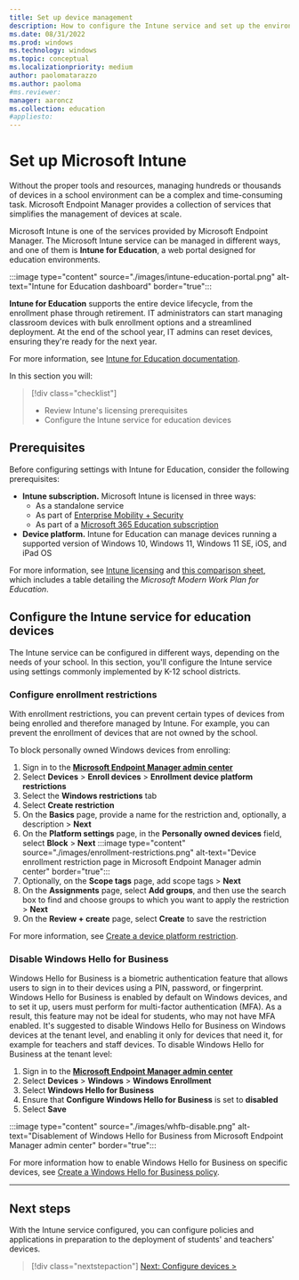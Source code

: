 ```yaml
---
title: Set up device management
description: How to configure the Intune service and set up the environment for education.
ms.date: 08/31/2022
ms.prod: windows
ms.technology: windows
ms.topic: conceptual
ms.localizationpriority: medium
author: paolomatarazzo
ms.author: paoloma
#ms.reviewer: 
manager: aaroncz
ms.collection: education
#appliesto:
---
```


# Set up Microsoft Intune

Without the proper tools and resources, managing hundreds or thousands of devices in a school environment can be a complex and time-consuming task. Microsoft Endpoint Manager provides a collection of services that simplifies the management of devices at scale.

Microsoft Intune is one of the services provided by Microsoft Endpoint Manager. The Microsoft Intune service can be managed in different ways, and one of them is **Intune for Education**, a web portal designed for education environments.

:::image type="content" source="./images/intune-education-portal.png" alt-text="Intune for Education dashboard" border="true":::

**Intune for Education** supports the entire device lifecycle, from the enrollment phase through retirement. IT administrators can start managing classroom devices with bulk enrollment options and a streamlined deployment. At the end of the school year, IT admins can reset devices, ensuring they're ready for the next year.

For more information, see [Intune for Education documentation][INT-1].

In this section you will:
> [!div class="checklist"]
> * Review Intune's licensing prerequisites
> * Configure the Intune service for education devices

## Prerequisites

Before configuring settings with Intune for Education, consider the following prerequisites:

- **Intune subscription.** Microsoft Intune is licensed in three ways:
  - As a standalone service
  - As part of [Enterprise Mobility + Security][MSFT-1]
  - As part of a [Microsoft 365 Education subscription][MSFT-2]
- **Device platform.** Intune for Education can manage devices running a supported version of Windows 10, Windows 11, Windows 11 SE, iOS, and iPad OS

For more information, see [Intune licensing][MEM-1] and [this comparison sheet][MSFT-3], which includes a table detailing the *Microsoft Modern Work Plan for Education*.

## Configure the Intune service for education devices

The Intune service can be configured in different ways, depending on the needs of your school. In this section, you'll configure the Intune service using settings commonly implemented by K-12 school districts.

### Configure enrollment restrictions

With enrollment restrictions, you can prevent certain types of devices from being enrolled and therefore managed by Intune. For example, you can prevent the enrollment of devices that are not owned by the school.

To block personally owned Windows devices from enrolling:

1. Sign in to the <a href="https://endpoint.microsoft.com/" target="_blank"><b>Microsoft Endpoint Manager admin center</b></a>
1. Select **Devices** > **Enroll devices** > **Enrollment device platform restrictions**
1. Select the **Windows restrictions** tab
1. Select **Create restriction**
1. On the **Basics** page, provide a name for the restriction and, optionally, a description > **Next**
1. On the **Platform settings** page, in the **Personally owned devices** field, select **Block** > **Next**
    :::image type="content" source="./images/enrollment-restrictions.png" alt-text="Device enrollment restriction page in Microsoft Endpoint Manager admin center" border="true":::
1. Optionally, on the **Scope tags** page, add scope tags > **Next**
1. On the **Assignments** page, select **Add groups**, and then use the search box to find and choose groups to which you want to apply the restriction > **Next**
1. On the **Review + create** page, select **Create** to save the restriction

For more information, see [Create a device platform restriction][MEM-2].

### Disable Windows Hello for Business

Windows Hello for Business is a biometric authentication feature that allows users to sign in to their devices using a PIN, password, or fingerprint. Windows Hello for Business is enabled by default on Windows devices, and to set it up, users must perform for multi-factor authentication (MFA). As a result, this feature may not be ideal for students, who may not have MFA enabled.
It's suggested to disable Windows Hello for Business on Windows devices at the tenant level, and enabling it only for devices that need it, for example for teachers and staff devices.
To disable Windows Hello for Business at the tenant level:

1. Sign in to the <a href="https://endpoint.microsoft.com/" target="_blank"><b>Microsoft Endpoint Manager admin center</b></a>
1. Select **Devices** > **Windows** > **Windows Enrollment**
1. Select **Windows Hello for Business**
1. Ensure that **Configure Windows Hello for Business** is set to **disabled**
1. Select **Save**

:::image type="content" source="./images/whfb-disable.png" alt-text="Disablement of Windows Hello for Business from Microsoft Endpoint Manager admin center" border="true":::

For more information how to enable Windows Hello for Business on specific devices, see [Create a Windows Hello for Business policy][MEM-4].

________________________________________________________

## Next steps

With the Intune service configured, you can configure policies and applications in preparation to the deployment of students' and teachers' devices.

> [!div class="nextstepaction"]
> [Next: Configure devices >](configure-devices-overview.md)

<!-- Reference links in article -->

[MEM-1]: /mem/intune/fundamentals/licenses
[MEM-2]: /mem/intune/enrollment/enrollment-restrictions-set
[MEM-4]: /mem/intune/protect/windows-hello#create-a-windows-hello-for-business-policy

[INT-1]: /intune-education/what-is-intune-for-education

[MSFT-1]: https://www.microsoft.com/microsoft-365/enterprise-mobility-security
[MSFT-2]: https://www.microsoft.com/licensing/product-licensing/microsoft-365-education
[MSFT-3]: https://edudownloads.azureedge.net/msdownloads/Microsoft-Modern-Work-Plan-Comparison-Education_11-2021.pdf
